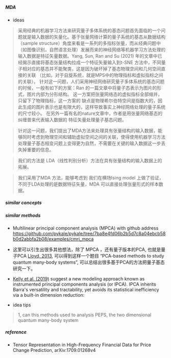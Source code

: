 ##### MDA
* ideas
> 采用经典的机器学习方法来研究量子多体系统的基态问题首先面临的一个问题就是输入数据的矢量化。基于张量网络计算的量子系统的基态从数据结构（sample structure）角度来看是一系列的多指标张量，而从经典问题中（如图像识别，自然语言处理）发展而来的神经网络等机器学习方法处理的输入数据是特征矢量数据。Yang, Sun, Ran and Su (2021) 年的文章中已经揭示直接将基态张量结构拉成一个特征矢量输入到t-SNE 方法中，不同量子相对应的基态并不能聚类，这是因为破坏掉了基态物理空间和几何空间直接的关联 （比如，对于自旋系统，就是MPS中的物理指标和虚拟指标之间的关联）。
针对这一问题，人们采用神经网络研究量子多体系统的基态问题的时候，一般有如下的方案：Ran 的一篇文章中将量子态表示为图片的形式，图片内部为分形结构。
这一方案把张量网络态的虚拟指标全部缩并，只留下了物理指标，这一方案的
缺点是物理希尔伯特空间是指数大的，因此生成的图片表示也是有限大的，这样导致事实上神经网络处理的量子系统的尺寸较小。
在另外一篇有名的nature文章中，作者是用张量网络基态的纠缠普来代表输入数据的
特征矢量处理量子基态问题。

> 针对这一问题，我们提出了MDA方法来处理具有张量结构的输入数据，能够同时考虑到物理空间和辅助虚拟空间之间的关联，使得使用机器学习方法处理量子基态相变问题上变得更为自然，不需要在关键的输入数据这一步丢失掉重要的信息。 

> 我们的方法是 LDA（线性判别分析）方法在具有张量结构的输入数据上的拓展。

>我们采用了MDA 方法，能够考虑到 我们在横场Ising model 上做了验证，
不同于LDA处理的是数据特征矢量，MDA 可以直接处理张量形式的样本数据。

##### similar concepts

##### similar methods
* Multilinear principal component analysis (MPCA) with github address <https://github.com/pykale/pykale/tree/7ba8e4fd06b2b5d7c8a04ebcb58b0d2abbfa2b08/examples/cmri_mpca>

* 这里可以引生出很多其他想法，除了 MPCA ，还有量子版本的PCA, 也就是量子PCA [Lloyd, 2013](https://www.nature.com/articles/nphys3029), 可以得到这样一个题目 “PCA-based methods to study quantum many-body systems”, 可以总结出很多基于PCA的方法把量子基态研究一下。

* [Kelly et al. (2019)](https://cireqmontreal.com/wp-content/uploads/2019/12/pruitt.pdf) suggest a new modeling approach known as instrumented principal components
analysis (or IPCA). IPCA inherits Barra's versatility and tractability, yet avoids its statistical
inefficiency via a built-in dimension reduction:

* idea tips
> 1, can this methods used to analysis PEPS, the two dimensional quantum many-body system


##### reference
* Tensor Representation in High-Frequency Financial Data for Price Change Prediction, arXiv:1709.01268v4 






